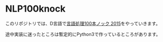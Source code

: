 # NLP100knock

このリポジトリでは、D言語で[言語処理100本ノック 2015](http://www.cl.ecei.tohoku.ac.jp/nlp100/#sec01)をやっていきます。

途中実装に迷ったところは暫定的にPython3で作っているところがあります。